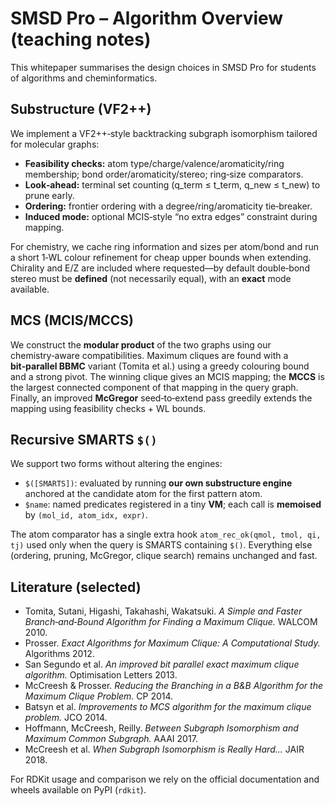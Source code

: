 # SMSD Pro – Algorithm Overview (teaching notes)

This whitepaper summarises the design choices in SMSD Pro for students of algorithms and cheminformatics.

## Substructure (VF2++)

We implement a VF2++‑style backtracking subgraph isomorphism tailored for molecular graphs:

* **Feasibility checks:** atom type/charge/valence/aromaticity/ring membership; bond order/aromaticity/stereo; ring‑size comparators.
* **Look‑ahead:** terminal set counting (q_term ≤ t_term, q_new ≤ t_new) to prune early.
* **Ordering:** frontier ordering with a degree/ring/aromaticity tie‑breaker.
* **Induced mode:** optional MCIS‑style “no extra edges” constraint during mapping.

For chemistry, we cache ring information and sizes per atom/bond and run a short 1‑WL colour refinement for cheap upper bounds when extending.
Chirality and E/Z are included where requested—by default double‑bond stereo must be **defined** (not necessarily equal), with an **exact** mode available.

## MCS (MCIS/MCCS)

We construct the **modular product** of the two graphs using our chemistry‑aware compatibilities.
Maximum cliques are found with a **bit‑parallel BBMC** variant (Tomita et al.) using a greedy colouring bound and a strong pivot.
The winning clique gives an MCIS mapping; the **MCCS** is the largest connected component of that mapping in the query graph.
Finally, an improved **McGregor** seed‑to‑extend pass greedily extends the mapping using feasibility checks + WL bounds.

## Recursive SMARTS `$()`

We support two forms without altering the engines:

* `$([SMARTS])`: evaluated by running **our own substructure engine** anchored at the candidate atom for the first pattern atom.
* `$name`: named predicates registered in a tiny **VM**; each call is **memoised** by `(mol_id, atom_idx, expr)`.

The atom comparator has a single extra hook `atom_rec_ok(qmol, tmol, qi, tj)` used only when the query is SMARTS containing `$()`.
Everything else (ordering, pruning, McGregor, clique search) remains unchanged and fast.

## Literature (selected)

* Tomita, Sutani, Higashi, Takahashi, Wakatsuki. *A Simple and Faster Branch‑and‑Bound Algorithm for Finding a Maximum Clique.* WALCOM 2010.
* Prosser. *Exact Algorithms for Maximum Clique: A Computational Study.* Algorithms 2012.
* San Segundo et al. *An improved bit parallel exact maximum clique algorithm.* Optimisation Letters 2013.
* McCreesh & Prosser. *Reducing the Branching in a B&B Algorithm for the Maximum Clique Problem.* CP 2014.
* Batsyn et al. *Improvements to MCS algorithm for the maximum clique problem.* JCO 2014.
* Hoffmann, McCreesh, Reilly. *Between Subgraph Isomorphism and Maximum Common Subgraph.* AAAI 2017.
* McCreesh et al. *When Subgraph Isomorphism is Really Hard...* JAIR 2018.

For RDKit usage and comparison we rely on the official documentation and wheels available on PyPI (`rdkit`).

